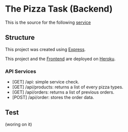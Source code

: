 # The Pizza Task (Backend)

This is the source for the following [service](https://thepizzatask-be.herokuapp.com/api)

## Structure

This project was created using [Express](https://expressjs.com/).

This project and the [Frontend](https://github.com/Gohchi/thepizzatask-fe) are deployed on [Heroku](https://www.heroku.com/).


### API Services

- [GET] /api: simple service check.
- [GET] /api/products: returns a list of every pizza types.
- [GET] /api/orders: returns a list of previous orders.
- [POST] /api/order: stores the order data.

## Test
(woring on it)